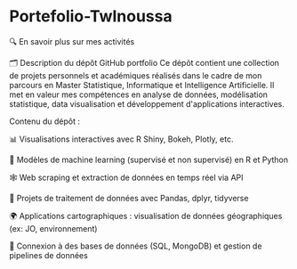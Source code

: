 # Portefolio-TwInoussa
🔍 En savoir plus sur mes activités


🗂️ Description du dépôt GitHub portfolio
Ce dépôt contient une collection de projets personnels et académiques réalisés dans le cadre de mon parcours en Master Statistique, Informatique et Intelligence Artificielle. Il met en valeur mes compétences en analyse de données, modélisation statistique, data visualisation et développement d'applications interactives.

Contenu du dépôt :

📊 Visualisations interactives avec R Shiny, Bokeh, Plotly, etc.

🤖 Modèles de machine learning (supervisé et non supervisé) en R et Python

🕸️ Web scraping et extraction de données en temps réel via API

🧮 Projets de traitement de données avec Pandas, dplyr, tidyverse

🌍 Applications cartographiques : visualisation de données géographiques (ex: JO, environnement)

💾 Connexion à des bases de données (SQL, MongoDB) et gestion de pipelines de données


